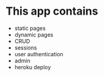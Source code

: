 # This app contains
- static pages
- dynamic pages
- CRUD
- sessions
- user authentication
- admin
- heroku deploy